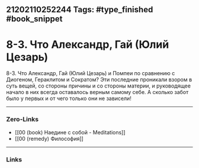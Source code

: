 21202110252244
Tags: #type_finished #book_snippet 
---
# 8-3. Что Александр, Гай (Юлий Цезарь)

 8-3. Что Александр, Гай (Юлий Цезарь) и Помпеи по сравнению с Диогеном, Гераклитом и Сократом?  Эти последние проникали взором в суть вещей, со стороны причины и со стороны материи, и руководящее начало в них всегда оставалось верным самому себе. А сколько забот было у первых и от чего только они не зависели! 

---
### Zero-Links
 - [[00 (book) Наедине с собой - Meditations]]
 - [[00 (remedy) Философия]]
---
### Links
